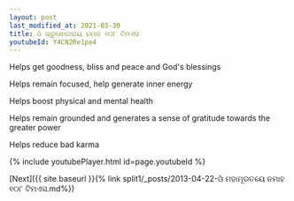 ```yaml
---
layout: post
last_modified_at: 2021-03-30
title: ଓଁ ଭ୍ରୁଶୋଦାରାୟ ନମାହ ୧୦୮ ଟିମଏସ
youtubeId: Y4CN2Re1pe4
---
```

 
 
Helps get goodness, bliss and peace and God's blessings
 
Helps remain focused, help generate inner energy 
 
Helps boost physical and mental health 
 
Helps remain grounded and generates a sense of gratitude towards the greater power 
 
Helps reduce bad karma
 
 
 
 


{% include youtubePlayer.html id=page.youtubeId %}
 
[Next]({{ site.baseurl }}{% link  split1/_posts/2013-04-22-ଓଁ ମହାମୂରତୟେ ନମାହ ୧୦୮ ଟିମଏସ.md%})
 
